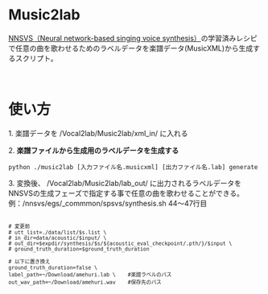 # Music2lab

<p><a href="https://github.com/r9y9/nnsvs">NNSVS（Neural network-based singing voice synthesis）</a>の学習済みレシピで任意の曲を歌わせるためのラベルデータを楽譜データ(MusicXML)から生成するスクリプト。</p><br>

<h1>使い方</h1>
<p>1. 楽譜データを /Vocal2lab/Music2lab/xml_in/ に入れる</p>

<p>2. <strong>楽譜ファイルから生成用のラベルデータを生成する</strong><br>
    
    python ./music2lab [入力ファイル名.musicxml] [出力ファイル名.lab] generate
</p>

<p>3. 変換後、 /Vocal2lab/Music2lab/lab_out/ に出力されるラベルデータを<br>NNSVSの生成フェーズで指定する事で任意の曲を歌わせることができる。<br>
例：/nnsvs/egs/_commmon/spsvs/synthesis.sh 44～47行目
    <code>
    
    # 変更前
    # utt_list=./data/list/$s.list \
    # in_dir=data/acoustic/$input/ \
    # out_dir=$expdir/synthesis/$s/${acoustic_eval_checkpoint/.pth/}/$input \
    # ground_truth_duration=$ground_truth_duration 
    
    # 以下に置き換え
    ground_truth_duration=false \
    label_path=~/Download/amehuri.lab \    #楽譜ラベルのパス
    out_wav_path=~/Download/amehuri.wav    #保存先のパス
</code>
